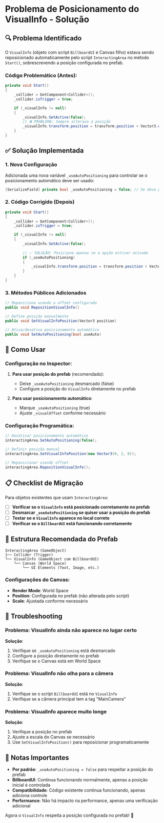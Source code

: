 # Problema de Posicionamento do VisualInfo - Solução

## 🔍 **Problema Identificado**

O `VisualInfo` (objeto com script `BillboardUI` e Canvas filho) estava sendo reposicionado automaticamente pelo script `InteractingArea` no método `Start()`, sobrescrevendo a posição configurada no prefab.

### Código Problemático (Antes):
```csharp
private void Start()
{
    _collider = GetComponent<Collider>();
    _collider.isTrigger = true;

    if (_visualInfo != null)
    {
        _visualInfo.SetActive(false);
        // ❌ PROBLEMA: Sempre alterava a posição
        _visualInfo.transform.position = transform.position + Vector3.up * _visualOffset;
    }
}
```

## ✅ **Solução Implementada**

### 1. **Nova Configuração**
Adicionada uma nova variável `_useAutoPositioning` para controlar se o posicionamento automático deve ser usado:

```csharp
[SerializeField] private bool _useAutoPositioning = false; // Se deve posicionar automaticamente ou usar a posição do prefab
```

### 2. **Código Corrigido (Depois)**
```csharp
private void Start()
{
    _collider = GetComponent<Collider>();
    _collider.isTrigger = true;

    if (_visualInfo != null)
    {
        _visualInfo.SetActive(false);
        
        // ✅ SOLUÇÃO: Posiciona apenas se a opção estiver ativada
        if (_useAutoPositioning)
        {
            _visualInfo.transform.position = transform.position + Vector3.up * _visualOffset;
        }
    }
}
```

### 3. **Métodos Públicos Adicionados**
```csharp
// Reposiciona usando o offset configurado
public void RepositionVisualInfo()

// Define posição manualmente
public void SetVisualInfoPosition(Vector3 position)

// Ativa/desativa posicionamento automático
public void SetAutoPositioning(bool useAuto)
```

## 🎯 **Como Usar**

### Configuração no Inspector:
1. **Para usar posição do prefab** (recomendado):
   - Deixe `_useAutoPositioning` desmarcado (false)
   - Configure a posição do `VisualInfo` diretamente no prefab

2. **Para usar posicionamento automático**:
   - Marque `_useAutoPositioning` (true)
   - Ajuste `_visualOffset` conforme necessário

### Configuração Programática:
```csharp
// Desativar posicionamento automático
interactingArea.SetAutoPositioning(false);

// Definir posição manual
interactingArea.SetVisualInfoPosition(new Vector3(0, 2, 0));

// Reposicionar usando offset
interactingArea.RepositionVisualInfo();
```

## 📋 **Checklist de Migração**

Para objetos existentes que usam `InteractingArea`:

- [ ] **Verificar se o `VisualInfo` está posicionado corretamente no prefab**
- [ ] **Desmarcar `_useAutoPositioning` se quiser usar a posição do prefab**
- [ ] **Testar se o `VisualInfo` aparece no local correto**
- [ ] **Verificar se o `BillboardUI` está funcionando corretamente**

## 🔧 **Estrutura Recomendada do Prefab**

```
InteractingArea (GameObject)
├── Collider (Trigger)
└── VisualInfo (GameObject com BillboardUI)
    └── Canvas (World Space)
        └── UI Elements (Text, Image, etc.)
```

### Configurações do Canvas:
- **Render Mode**: World Space
- **Position**: Configurada no prefab (não alterada pelo script)
- **Scale**: Ajustada conforme necessário

## 🐛 **Troubleshooting**

### Problema: VisualInfo ainda não aparece no lugar certo
**Solução**: 
1. Verifique se `_useAutoPositioning` está desmarcado
2. Configure a posição diretamente no prefab
3. Verifique se o Canvas está em World Space

### Problema: VisualInfo não olha para a câmera
**Solução**: 
1. Verifique se o script `BillboardUI` está no `VisualInfo`
2. Verifique se a câmera principal tem a tag "MainCamera"

### Problema: VisualInfo aparece muito longe
**Solução**: 
1. Verifique a posição no prefab
2. Ajuste a escala do Canvas se necessário
3. Use `SetVisualInfoPosition()` para reposicionar programaticamente

## 📝 **Notas Importantes**

- **Por padrão**: `_useAutoPositioning = false` para respeitar a posição do prefab
- **BillboardUI**: Continua funcionando normalmente, apenas a posição inicial é controlada
- **Compatibilidade**: Código existente continua funcionando, apenas adiciona controle
- **Performance**: Não há impacto na performance, apenas uma verificação adicional

Agora o `VisualInfo` respeita a posição configurada no prefab! 🎉 